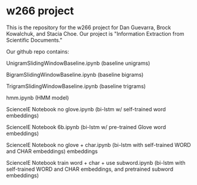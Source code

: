 # w266 project

This is the repository for the w266 project for Dan Guevarra, Brock Kowalchuk, and Stacia Choe.  Our project is "Information Extraction from Scientific Documents."

Our github repo contains:

UnigramSlidingWindowBaseline.ipynb (baseline unigrams)

BigramSlidingWindowBaseline.ipynb  (baseline bigrams)

TrigramSlidingWindowBaseline.ipynb (baseline trigrams)

hmm.ipynb (HMM model)

ScienceIE Notebook no glove.ipynb (bi-lstm w/ self-trained word embeddings)

ScienceIE Notebook 6b.ipynb (bi-lstm w/ pre-trained Glove word embeddings)

ScienceIE Notebook no glove + char.ipynb (bi-lstm with self-trained WORD and CHAR embeddings)
	embeddings

ScienceIE Notebook train word + char + use subword.ipynb (bi-lstm with self-trained WORD and CHAR embeddings, and pretrained subword embeddings)



